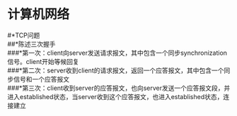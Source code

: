 计算机网络
===
#*TCP问题  
  ##*陈述三次握手  
    ###*第一次：client向server发送请求报文，其中包含一个同步synchronization信号。client开始等候回复  
    ###*第二次：server收到client的请求报文，返回一个应答报文，其中包含一个同步信号和一个应答报文  
    ###*第三次：client收到server的应答报文，也向server发送一个应答报文段，并进入established状态，当server收到这个应答报文，也进入established状态，连接建立  
